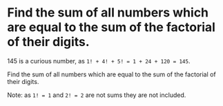 # Find the sum of all numbers which are equal to the sum of the factorial of their digits.

145 is a curious number, as `1! + 4! + 5! = 1 + 24 + 120 = 145`.

Find the sum of all numbers which are equal to the sum of the factorial of their digits.

Note: as `1! = 1` and `2! = 2` are not sums they are not included.
